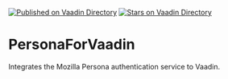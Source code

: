 [![Published on Vaadin  Directory](https://img.shields.io/badge/Vaadin%20Directory-published-00b4f0.svg)](https://vaadin.com/directory/component/persona-for-vaadin)
[![Stars on Vaadin Directory](https://img.shields.io/vaadin-directory/star/persona-for-vaadin.svg)](https://vaadin.com/directory/component/persona-for-vaadin)

PersonaForVaadin
================

Integrates the Mozilla Persona authentication service to Vaadin.
